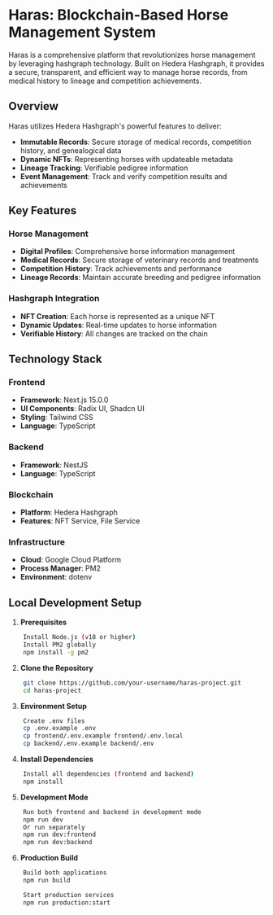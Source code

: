 # Haras: Blockchain-Based Horse Management System

Haras is a comprehensive platform that revolutionizes horse management by leveraging hashgraph technology. Built on Hedera Hashgraph, it provides a secure, transparent, and efficient way to manage horse records, from medical history to lineage and competition achievements.

## Overview

Haras utilizes Hedera Hashgraph's powerful features to deliver:
- **Immutable Records**: Secure storage of medical records, competition history, and genealogical data
- **Dynamic NFTs**: Representing horses with updateable metadata
- **Lineage Tracking**: Verifiable pedigree information
- **Event Management**: Track and verify competition results and achievements

## Key Features

### Horse Management
- **Digital Profiles**: Comprehensive horse information management
- **Medical Records**: Secure storage of veterinary records and treatments
- **Competition History**: Track achievements and performance
- **Lineage Records**: Maintain accurate breeding and pedigree information

### Hashgraph Integration
- **NFT Creation**: Each horse is represented as a unique NFT
- **Dynamic Updates**: Real-time updates to horse information
- **Verifiable History**: All changes are tracked on the chain

## Technology Stack

### Frontend
- **Framework**: Next.js 15.0.0
- **UI Components**: Radix UI, Shadcn UI
- **Styling**: Tailwind CSS
- **Language**: TypeScript

### Backend
- **Framework**: NestJS
- **Language**: TypeScript

### Blockchain
- **Platform**: Hedera Hashgraph
- **Features**: NFT Service, File Service

### Infrastructure
- **Cloud**: Google Cloud Platform
- **Process Manager**: PM2
- **Environment**: dotenv

## Local Development Setup

1. **Prerequisites**

```bash
    Install Node.js (v18 or higher)
    Install PM2 globally
    npm install -g pm2
```

2. **Clone the Repository**

```bash
    git clone https://github.com/your-username/haras-project.git
    cd haras-project
```

3. **Environment Setup**

```bash
    Create .env files
    cp .env.example .env
    cp frontend/.env.example frontend/.env.local
    cp backend/.env.example backend/.env
```

4. **Install Dependencies**

```bash
    Install all dependencies (frontend and backend)
    npm install
```

5. **Development Mode**

```bash
    Run both frontend and backend in development mode
    npm run dev
    Or run separately
    npm run dev:frontend
    npm run dev:backend
```

6. **Production Build**

```bash
    Build both applications
    npm run build

    Start production services
    npm run production:start
```

